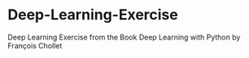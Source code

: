 # Deep-Learning-Exercise
Deep Learning Exercise from the Book Deep Learning with Python by François Chollet

